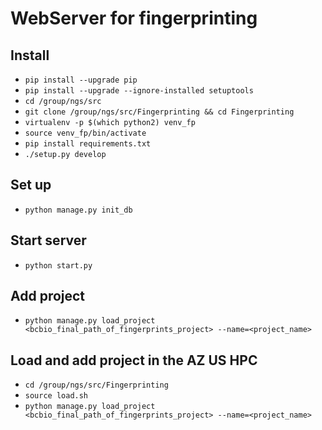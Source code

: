 # WebServer for fingerprinting
## Install
- `pip install --upgrade pip`
- `pip install --upgrade --ignore-installed setuptools`
- `cd /group/ngs/src`
- `git clone /group/ngs/src/Fingerprinting && cd Fingerprinting`
- `virtualenv -p $(which python2) venv_fp`
- `source venv_fp/bin/activate`
- `pip install requirements.txt`
- `./setup.py develop`

## Set up
- `python manage.py init_db`

## Start server
- `python start.py`

## Add project
- `python manage.py load_project <bcbio_final_path_of_fingerprints_project> --name=<project_name>`

## Load and add project in the AZ US HPC
- `cd /group/ngs/src/Fingerprinting`
- `source load.sh`
- `python manage.py load_project <bcbio_final_path_of_fingerprints_project> --name=<project_name>`
